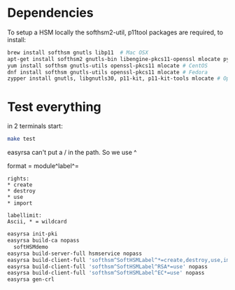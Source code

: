 
# Dependencies
To setup a HSM locally the softhsm2-util, p11tool packages are required, to install:
```bash
brew install softhsm gnutls libp11  # Mac OSX
apt-get install softhsm2 gnutls-bin libengine-pkcs11-openssl mlocate python3-dev gcc-x86-64-linux-gnu # Debian, Ubuntu, etc.
yum install softhsm gnutls-utils openssl-pkcs11 mlocate # CentOS
dnf install softhsm gnutls-utils openssl-pkcs11 mlocate # Fedora
zypper install gnutls, libgnutls30, p11-kit, p11-kit-tools mlocate # OpenSuse
```


# Test everything
in 2 terminals start:
```bash 
make test
```


easyrsa can't put a / in the path. So we use ^

format = module^label^<labellimit>=<rights>
```
rights:
* create
* destroy
* use
* import

labellimit:
Ascii, * = wildcard
```

```bash
easyrsa init-pki
easyrsa build-ca nopass
  softHSMdemo
easyrsa build-server-full hsmservice nopass
easyrsa build-client-full 'softhsm^SoftHSMLabel^*=create,destroy,use,import' nopass
easyrsa build-client-full 'softhsm^SoftHSMLabel^RSA*=use' nopass
easyrsa build-client-full 'softhsm^SoftHSMLabel^EC*=use' nopass
easyrsa gen-crl

```
